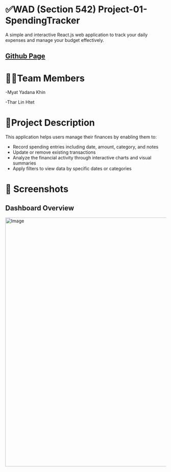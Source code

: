 # ✅WAD (Section 542) Project-01-SpendingTracker
A simple and interactive React.js web application to track your daily expenses and manage your budget effectively.
## [Github Page](https://thar244326.github.io/spending-tracker/#/dashboard)


# 👯‍♀️Team Members 
-Myat Yadana Khin

-Thar Lin Htet

# 🔖Project Description
This application helps users manage their finances by enabling them to:
- Record spending entries including date, amount, category, and notes
- Update or remove existing transactions
- Analyze the financial activity through interactive charts and visual summaries
- Apply filters to view data by specific dates or categories

# 📸 Screenshots
## Dashboard Overview
<img width="1439" height="780" alt="Image" src="https://github.com/user-attachments/assets/b5a194e3-e079-416a-88ee-a2d587dbf2f5" />




